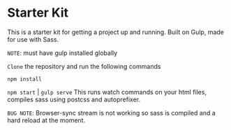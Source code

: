 # Starter Kit

This is a starter kit for getting a project up and running.
Built on Gulp, made for use with Sass.

`NOTE`: must have gulp installed globally

`Clone` the repository and run the following commands

`npm install`

`npm start` | `gulp serve` This runs watch commands on your html files, compiles sass using postcss and autoprefixer.

`BUG NOTE`: Browser-sync stream is not working so sass is compiled and a hard reload at the moment.
